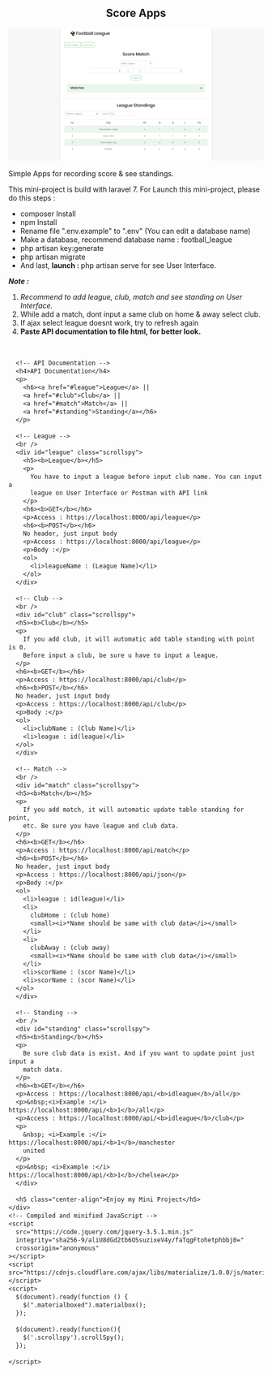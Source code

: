 <!DOCTYPE html>
<html>
  <body>
    <div class="container">
      <center>
      <h2>Score Apps</h2>
      <img class="materialboxed" src="homepage.png" width="600px" />
      </center>
      <p>
        Simple Apps for recording score & see standings.
      </p>
      <p>
        This mini-project is build with laravel 7. For Launch this mini-project,
        please do this steps :
      </p>
      <ul>                        
        <li>composer Install</li>
        <li>npm Install</li>
        <li>
          Rename file ".env.example" to ".env" (You can edit a database name)
        </li>
        <li>Make a database, recommend database name : football_league</li>
        <li>php artisan key:generate</li>
        <li>php artisan migrate</li>
        <li>
          And last, <b>launch : </b>php artisan serve for see User Interface.
        </li>
      </ul>
      <p>
        <i
          ><b>Note : </b> 
          <ol>
          <li>Recommend to add league, club, match and see standing
          on User Interface.</i></li>
          <li>While add a match, dont input a same club on home & away select club.</li> 
          <li>If ajax select league doesnt work, try to refresh again</li>
        <li><b>Paste API documentation to file html, for better look.</b></li>
          </ol>
      </p>
      <br />

      <!-- API Documentation -->
      <h4>API Documentation</h4>
      <p>
        <h6><a href="#league">League</a> || 
        <a href="#club">Club</a> || 
        <a href="#match">Match</a> || 
        <a href="#standing">Standing</a></h6>
      </p>

      <!-- League -->
      <br />
      <div id="league" class="scrollspy">
        <h5><b>League</b></h5>
        <p>
          You have to input a league before input club name. You can input a
          league on User Interface or Postman with API link
        </p>
        <h6><b>GET</b></h6>
        <p>Access : https://localhost:8000/api/league</p>
        <h6><b>POST</b></h6>
        No header, just input body
        <p>Access : https://localhost:8000/api/league</p>
        <p>Body :</p>
        <ol>
          <li>leagueName : (League Name)</li>
        </ol>
      </div>

      <!-- Club -->
      <br />
      <div id="club" class="scrollspy">
      <h5><b>Club</b></h5>
      <p>
        If you add club, it will automatic add table standing with point is 0.
        Before input a club, be sure u have to input a league.
      </p>
      <h6><b>GET</b></h6>
      <p>Access : https://localhost:8000/api/club</p>
      <h6><b>POST</b></h6>
      No header, just input body
      <p>Access : https://localhost:8000/api/club</p>
      <p>Body :</p>
      <ol>
        <li>clubName : (Club Name)</li>
        <li>league : id(league)</li>
      </ol>
      </div>

      <!-- Match -->
      <br />
      <div id="match" class="scrollspy">
      <h5><b>Match</b></h5>
      <p>
        If you add match, it will automatic update table standing for point,
        etc. Be sure you have league and club data.
      </p>
      <h6><b>GET</b></h6>
      <p>Access : https://localhost:8000/api/match</p>
      <h6><b>POST</b></h6>
      No header, just input body
      <p>Access : https://localhost:8000/api/json</p>
      <p>Body :</p>
      <ol>
        <li>league : id(league)</li>
        <li>
          clubHome : (club home)
          <small><i>*Name should be same with club data</i></small>
        </li>
        <li>
          clubAway : (club away)
          <small><i>*Name should be same with club data</i></small>
        </li>
        <li>scorName : (scor Name)</li>
        <li>scorName : (scor Name)</li>
      </ol>
      </div>  

      <!-- Standing -->
      <br />
      <div id="standing" class="scrollspy">
      <h5><b>Standing</b></h5>
      <p>
        Be sure club data is exist. And if you want to update point just input a
        match data.
      </p>
      <h6><b>GET</b></h6>
      <p>Access : https://localhost:8000/api/<b>idleague</b>/all</p>
      <p>&nbsp;<i>Example :</i> https://localhost:8000/api/<b>1</b>/all</p>
      <p>Access : https://localhost:8000/api/<b>idleague</b>/club</p>
      <p>
        &nbsp; <i>Example :</i> https://localhost:8000/api/<b>1</b>/manchester
        united
      </p>
      <p>&nbsp; <i>Example :</i> https://localhost:8000/api/<b>1</b>/chelsea</p>
      </div>

      <h5 class="center-align">Enjoy my Mini Project</h5>
    </div>
    <!-- Compiled and minified JavaScript -->
    <script
      src="https://code.jquery.com/jquery-3.5.1.min.js"
      integrity="sha256-9/aliU8dGd2tb6OSsuzixeV4y/faTqgFtohetphbbj0="
      crossorigin="anonymous"
    ></script>
    <script src="https://cdnjs.cloudflare.com/ajax/libs/materialize/1.0.0/js/materialize.min.js"></script>
    <script>
      $(document).ready(function () {
        $(".materialboxed").materialbox();
      });
      
      $(document).ready(function(){
        $('.scrollspy').scrollSpy();
      });
        
    </script>
  </body>
</html>
